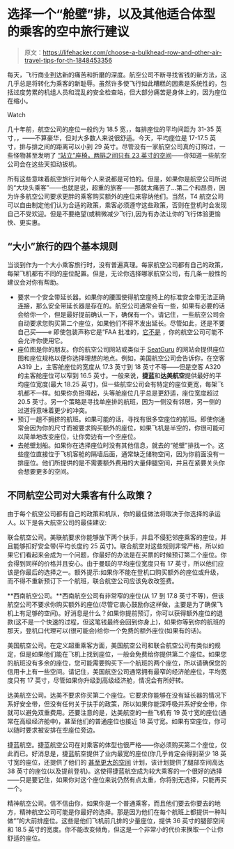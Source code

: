 # 选择一个“舱壁”排，以及其他适合体型的乘客的空中旅行建议

> 原文：<https://lifehacker.com/choose-a-bulkhead-row-and-other-air-travel-tips-for-th-1848453356>

每天，飞行商业到达新的痛苦和折磨的深度。航空公司不断寻找省钱的新方法，这几乎总是将转化为乘客的新耻辱。虽然许多使飞行如此糟糕的因素是系统性的，包括过度劳累的机组人员和混乱的安全检查站，但大部分痛苦是身体上的，因为座位在缩小。

Watch

几十年前，航空公司的座位一般约为 18.5 宽，，每排座位的平均间距为 31-35 英寸，，——不算豪华，但对大多数人来说很舒适。今天，平均座位是 17-17.5 英寸，排与排之间的距离可以小到 29 英寸。尽管没有一家航空公司真的订购过，一些怪物甚至发明了 [“站立”座椅，两排之间只有 23 英寸的空间](https://www.washingtonpost.com/travel/2019/06/26/no-you-wont-have-standing-seat-an-airplane-anytime-soon/)——你知道一些航空公司会在这些天扣动扳机。

所有这些意味着航空旅行对每个人来说都是可怕的。但是，如果你是航空公司所说的“大块头乘客”——也就是说，超重的旅客——那就太痛苦了...第二个和昂贵，因为许多航空公司要求更胖的乘客购买额外的座位来容纳他们。当然，T4 航空公司可以自由制定他们认为合适的政策，乘客必须遵守这些政策，否则在登机时会发现自己不受欢迎。但是不要绝望(或稍微减少飞行),因为有办法让你的飞行体验更愉快、更实惠。

## “大小”旅行的四个基本规则

当谈到作为一个大小乘客旅行时，没有普遍真理。每家航空公司都有自己的政策，每架飞机都有不同的座位配置。但是，无论你选择哪家航空公司，有几条一般性的建议会对你有帮助。

*   要求一个安全带延长器。如果你的腰围使得航空座椅上的标准安全带无法正确连接，那么安全带延长器是存在的。航空公司通常会有一些，如果有必要的话会给你一个，但是最好提前确认一下，确保有一个。请记住，一些航空公司会自动要求您购买第二个座位，如果他们不得不发出延长。尽管如此，还是不要自己买——e 即使包装声称它是“FAA 批准的，[它不是](https://www.faa.gov/other_visit/aviation_industry/airline_operators/airline_safety/info/all_infos/media/2012/info12012.pdf) ，你的航空公司可能不会允许你使用它。
*   座位图是你的朋友。你的航空公司网站或类似于 [SeatGuru](https://www.seatguru.com/) 的网站会提供座位图和座位规格以便你选择理想的地点。例如，美国航空公司会告诉你，在空客 A319 上，主客舱座位的宽度从 17.3 英寸到 18 英寸不等——但是空客 A320 的主客舱座位可以窄到 16.5 英寸。一般来说，**捷蓝**和**达美航空**提供最好的平均座位宽度(最大 18.25 英寸)，但一些航空公司会有特定的座位更宽，每架飞机都不一样。如果你负担得起，头等舱座位几乎总是更舒适，座位宽度超过 20.5 英寸。另一个策略是寻找单座排的航班，因为一侧没有邻居，另一侧的过道将意味着更少的冲突。
*   预订一趟不拥挤的航班。如果可能的话，寻找有很多空座位的航班。即使你通常会因为你的尺寸而被要求购买额外的座位，如果飞机是半空的，你很可能可以简单地改变座位，让你旁边有一个空座位。
*   去舱壁划船。如果你在选择座位时没有其他信息，就去的“舱壁”排找一个。这些座位直接位于飞机客舱的隔墙后面，通常缺乏储物空间，因为你前面没有一排座位。他们所提供的是不需要额外费用的大量伸腿空间，并且在紧要关头你会想要更多的空间。

## 不同航空公司对大乘客有什么政策？

由于每个航空公司都有自己的政策和机队，你的最佳做法将取决于你选择的承运人。以下是各大航空公司的最佳建议:

联合航空公司。美联航要求你能够放下两个扶手，并且不侵犯邻座乘客的座位，并且能够扣好安全带(平均长度约 25 英寸)。联合航空对这些规则非常严格，所以如果它们看起来会成为一个问题，你最好的办法是在买票的时候预订第二个座位。你会得到同样的价格并且安心。由于曼联的平均座位宽度只有 17 英寸，所以他们应该是你最后的选择之一。额外提示:如果你不能在登机口购买额外的座位或升级，而不得不重新预订下一个航班，联合航空公司应该免收改签费。

**西南航空公司。**西南航空公司有非常窄的座位(从 17 到 17.8 英寸不等)，但该航空公司不要求你购买额外的座位(尽管它衷心鼓励你这样做，主要是为了确保飞机上有足够的空间)。好消息是什么？如果你提前预订，你可以获得额外座位的退款(这不是一个快速的过程，但这笔钱最终会回到你身上)，如果你等到你的航班的那天，登机口代理可以(很可能会)给你一个免费的额外座位(如果有的话)。

美国航空公司。在定义超重乘客方面，美国航空公司和联合航空公司有类似的规定，但是如果他们能在飞机上找到座位，一般会免费给你提供第二个座位。如果您的航班没有多余的座位，您可能需要购买下一个航班的两个座位，所以请确保您的信用卡上有一些空间。请记住，美国航空公司通常拥有最窄的经济舱座位，平均宽度只有 17 英寸，尽管如果你升级到高级经济舱，情况会有所好转。

达美航空公司。达美不要求你买第二个座位。它要求你能够在没有延长器的情况下系好安全带，但没有任何关于扶手的政策，所以如果你能深呼吸并系好安全带，你就可以避免双重费用。还要注意的是，达美航空的一些飞机有 19 英寸宽的座位(通常在高级经济舱中)，甚至他们的普通座位也接近 18 英寸宽。如果有空座位，你可以随时要求被安排在空座位旁边。

捷蓝航空。捷蓝航空公司在对乘客的体型也很严格——你必须购买第二个座位，仅此而已。好消息是，捷蓝航空提供了业内最宽的座位(你几乎肯定会得到至少 18 英寸宽的座位，还提供了他们的 [甚至更大的空间](https://www.jetblue.com/flying-with-us/even-more-space) 计划，该计划提供了腿部空间高达 38 英寸的座位(以及提前登机)。这使得捷蓝航空成为较大乘客的一个很好的选择——只是要记住，如果你对这个座位来说仍然有点太重，你将别无选择，只能再买一个。

精神航空公司。信不信由你，如果你是一个普通乘客，而且他们要去你要去的地方，精神航空公司可能是你最好的选择。那是因为他们在每个航班上都提供一种叫做“”的大前排座位。这些是他们飞机前几排的少量座位，提供 36 英寸的腿部空间和 18.5 英寸的宽度。你不能改变倾角，但这是一个非常小的代价来换取一个让你舒适的座位。